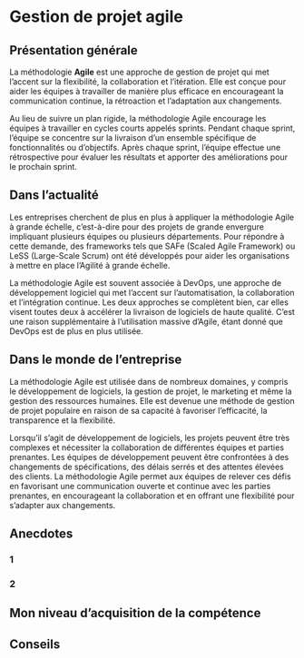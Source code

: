 # Gestion de projet agile

## Présentation générale
La méthodologie **Agile** est une approche de gestion de projet qui met l’accent sur la flexibilité, la collaboration et l’itération. Elle est conçue pour aider les équipes à travailler de manière plus efficace en encourageant la communication continue, la rétroaction et l’adaptation aux changements.

Au lieu de suivre un plan rigide, la méthodologie Agile encourage les équipes à travailler en cycles courts appelés sprints. Pendant chaque sprint, l’équipe se concentre sur la livraison d’un ensemble spécifique de fonctionnalités ou d’objectifs. Après chaque sprint, l’équipe effectue une rétrospective pour évaluer les résultats et apporter des améliorations pour le prochain sprint.

## Dans l’actualité

Les entreprises cherchent de plus en plus à appliquer la méthodologie Agile à grande échelle, c’est-à-dire pour des projets de grande envergure impliquant plusieurs équipes ou plusieurs départements. Pour répondre à cette demande, des frameworks tels que SAFe (Scaled Agile Framework) ou LeSS (Large-Scale Scrum) ont été développés pour aider les organisations à mettre en place l’Agilité à grande échelle.

La méthodologie Agile est souvent associée à DevOps, une approche de développement logiciel qui met l’accent sur l’automatisation, la collaboration et l’intégration continue. Les deux approches se complètent bien, car elles visent toutes deux à accélérer la livraison de logiciels de haute qualité. C’est une raison supplémentaire à l’utilisation massive d’Agile, étant donné que DevOps est de plus en plus utilisée.
## Dans le monde de l’entreprise
La méthodologie Agile est utilisée dans de nombreux domaines, y compris le développement de logiciels, la gestion de projet, le marketing et même la gestion des ressources humaines. Elle est devenue une méthode de gestion de projet populaire en raison de sa capacité à favoriser l’efficacité, la transparence et la flexibilité.

Lorsqu’il s’agit de développement de logiciels, les projets peuvent être très complexes et nécessiter la collaboration de différentes équipes et parties prenantes. Les équipes de développement peuvent être confrontées à des changements de spécifications, des délais serrés et des attentes élevées des clients. La méthodologie Agile permet aux équipes de relever ces défis en favorisant une communication ouverte et continue avec les parties prenantes, en encourageant la collaboration et en offrant une flexibilité pour s’adapter aux changements.
## Anecdotes
### 1
### 2
## Mon niveau d’acquisition de la compétence
## Conseils
